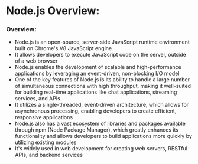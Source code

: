 # Node.js Overview:

### Overview:
* Node.js is an open-source, server-side JavaScript runtime environment built on Chrome's V8 JavaScript engine
* It allows developers to execute JavaScript code on the server, outside of a web browser
* Node.js enables the development of scalable and high-performance applications by leveraging an event-driven, 
  non-blocking I/O model
* One of the key features of Node.js is its ability to handle a large number of simultaneous connections with high 
  throughput, making it well-suited for building real-time applications like chat applications, streaming services, 
  and APIs
* It utilizes a single-threaded, event-driven architecture, which allows for asynchronous processing, enabling
  developers to create efficient, responsive applications
* Node.js also has a vast ecosystem of libraries and packages available through npm (Node Package Manager), which 
  greatly enhances its functionality and allows developers to build applications more quickly by utilizing existing
  modules
* It's widely used in web development for creating web servers, RESTful APIs, and backend services
